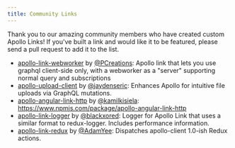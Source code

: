 ```yaml
---
title: Community Links
---
```


Thank you to our amazing community members who have created custom Apollo Links! If you've built a link and would like it to be featured, please send a pull request to add it to the list.

- [apollo-link-webworker](https://github.com/PCreations/apollo-link-webworker) by [@PCreations](https://github.com/PCreations): Apollo link that lets you use graphql client-side only, with a webworker as a "server" supporting normal query and subscriptions
- [apollo-upload-client](https://github.com/jaydenseric/apollo-upload-client) by [@jaydenseric](https://github.com/jaydenseric): Enhances Apollo for intuitive file uploads via GraphQL mutations. 
- [apollo-angular-link-http](https://www.npmjs.com/package/apollo-angular-link-http) by [@kamilkisiela](https://github.com/kamilkisiela): https://www.npmjs.com/package/apollo-angular-link-http
- [apollo-link-logger](https://github.com/blackxored/apollo-link-logger) by [@blackxored](https://github.com/blackxored): Logger for Apollo Link that uses a similar format to redux-logger. Includes performance information.
- [apollo-link-redux](https://github.com/AdamYee/apollo-link-redux) by [@AdamYee](https://github.com/AdamYee): Dispatches apollo-client 1.0-ish Redux actions.
